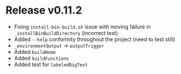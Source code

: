 # Release v0.11.2

- Fixing `install-bin-build.sh` issue with moving failure in `_installBinBuildDirectory` (incorrect test)
- Added `--help` conformity throughout the project (need to test still)
- `_environmentOutput` -> `outputTrigger`
- Added `buildHome`
- Added `buildFunctions`
- Added test for `labeledBigText`

